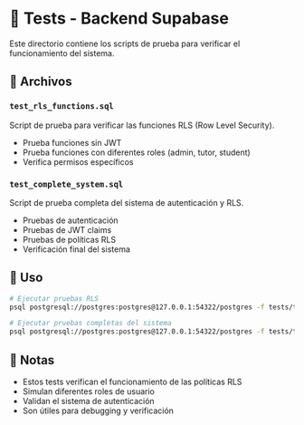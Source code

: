# 🧪 Tests - Backend Supabase

Este directorio contiene los scripts de prueba para verificar el funcionamiento del sistema.

## 📁 Archivos

### `test_rls_functions.sql`
Script de prueba para verificar las funciones RLS (Row Level Security).
- Prueba funciones sin JWT
- Prueba funciones con diferentes roles (admin, tutor, student)
- Verifica permisos específicos

### `test_complete_system.sql`
Script de prueba completa del sistema de autenticación y RLS.
- Pruebas de autenticación
- Pruebas de JWT claims
- Pruebas de políticas RLS
- Verificación final del sistema

## 🚀 Uso

```bash
# Ejecutar pruebas RLS
psql postgresql://postgres:postgres@127.0.0.1:54322/postgres -f tests/test_rls_functions.sql

# Ejecutar pruebas completas del sistema
psql postgresql://postgres:postgres@127.0.0.1:54322/postgres -f tests/test_complete_system.sql
```

## 📝 Notas

- Estos tests verifican el funcionamiento de las políticas RLS
- Simulan diferentes roles de usuario
- Validan el sistema de autenticación
- Son útiles para debugging y verificación
